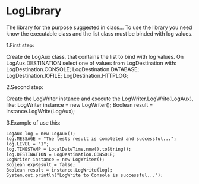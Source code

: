 # LogLibrary

The library for the purpose suggested in class...
To use the library you need know the executable class and the list class must be binded with log values.

1.First step:

Create de LogAux class, that contains the list to bind with log values. On LogAux.DESTINATION select one of values from LogDestination with:
LogDestination.CONSOLE; LogDestination.DATABASE; LogDestination.IOFILE; LogDestination.HTTPLOG;

2.Second step:

Create the LogWriter instance and execute the LogWriter.LogWrite(LogAux), like:
LogWriter instance = new LogWriter(); Boolean result = instance.LogWrite(LogAux);

3.Example of use this:

    LogAux log = new LogAux();
    log.MESSAGE = "The tests result is completed and successful...";
    log.LEVEL = "1";
    log.TIMESTAMP = LocalDateTime.now().toString();
    log.DESTINATION = LogDestination.CONSOLE;
    LogWriter instance = new LogWriter();
    Boolean expResult = false;
    Boolean result = instance.LogWrite(log);
    System.out.println("LogWrite to Console is successful...");
